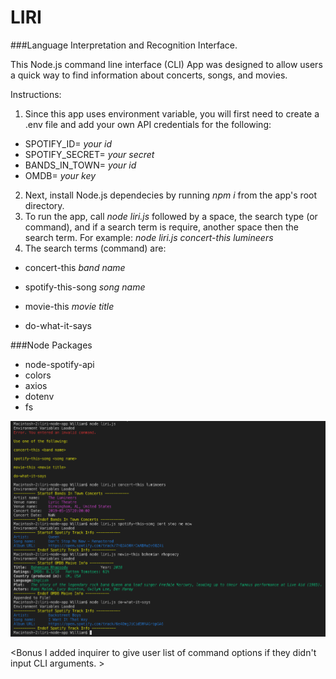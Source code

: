 # LIRI #
###Language Interpretation and Recognition Interface.

This Node.js command line interface (CLI) App was designed to allow users a quick way to find information about concerts, songs, and movies. 

Instructions:

1. Since this app uses environment variable, you will first need to create a .env file and add your own API credentials for the following: 

* SPOTIFY_ID= _your id_
* SPOTIFY_SECRET= _your secret_
* BANDS_IN_TOWN= _your id_
* OMDB= _your key_

2. Next, install Node.js dependecies by running _npm i_ from the app's root directory.
3. To run the app, call _node liri.js_ followed by a space, the search type (or command), and if a search term is require, another space then the search term. For example:  _node liri.js concert-this lumineers_ 
4. The search terms (command) are:

* concert-this _band name_

* spotify-this-song _song name_

* movie-this _movie title_

* do-what-it-says

###Node Packages
* node-spotify-api
* colors
* axios
* dotenv
* fs 

![Terminal](screenshot.png)




<Bonus
I added inquirer to give user list of command options if they didn't input CLI arguments. >

